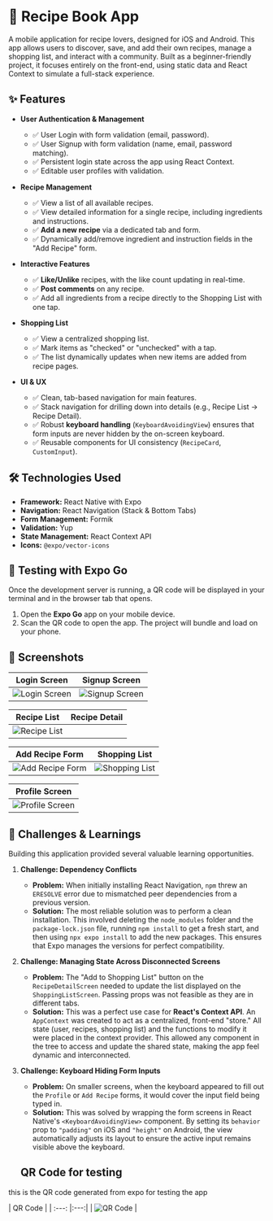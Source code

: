 # 📖 Recipe Book App

A mobile application for recipe lovers, designed for iOS and Android. This app allows users to discover, save, and add their own recipes, manage a shopping list, and interact with a community. Built as a beginner-friendly project, it focuses entirely on the front-end, using static data and React Context to simulate a full-stack experience.

## ✨ Features

-   **User Authentication & Management**
    -   ✅ User Login with form validation (email, password).
    -   ✅ User Signup with form validation (name, email, password matching).
    -   ✅ Persistent login state across the app using React Context.
    -   ✅ Editable user profiles with validation.

-   **Recipe Management**
    -   ✅ View a list of all available recipes.
    -   ✅ View detailed information for a single recipe, including ingredients and instructions.
    -   ✅ **Add a new recipe** via a dedicated tab and form.
    -   ✅ Dynamically add/remove ingredient and instruction fields in the "Add Recipe" form.

-   **Interactive Features**
    -   ✅ **Like/Unlike** recipes, with the like count updating in real-time.
    -   ✅ **Post comments** on any recipe.
    -   ✅ Add all ingredients from a recipe directly to the Shopping List with one tap.

-   **Shopping List**
    -   ✅ View a centralized shopping list.
    -   ✅ Mark items as "checked" or "unchecked" with a tap.
    -   ✅ The list dynamically updates when new items are added from recipe pages.

-   **UI & UX**
    -   ✅ Clean, tab-based navigation for main features.
    -   ✅ Stack navigation for drilling down into details (e.g., Recipe List -> Recipe Detail).
    -   ✅ Robust **keyboard handling** (`KeyboardAvoidingView`) ensures that form inputs are never hidden by the on-screen keyboard.
    -   ✅ Reusable components for UI consistency (`RecipeCard`, `CustomInput`).

## 🛠️ Technologies Used

-   **Framework:** React Native with Expo
-   **Navigation:** React Navigation (Stack & Bottom Tabs)
-   **Form Management:** Formik
-   **Validation:** Yup
-   **State Management:** React Context API
-   **Icons:** `@expo/vector-icons`


## 📲 Testing with Expo Go

Once the development server is running, a QR code will be displayed in your terminal and in the browser tab that opens.

1.  Open the **Expo Go** app on your mobile device.
2.  Scan the QR code to open the app. The project will bundle and load on your phone.

> 

## 📸 Screenshots


| Login Screen | Signup Screen |
| :---: |:---:|
| ![Login Screen](docs/screenshots/LoginForm.jpg) | ![Signup Screen](docs/screenshots/SignUpForm.jpg) |

| Recipe List | Recipe Detail |
| :---: |:---:|
| ![Recipe List](docs/screenshots/RecipeScreen.jpg)  |

| Add Recipe Form | Shopping List |
| :---: |:---:|
| ![Add Recipe Form](docs/screenshots/AddRecipeScreen.jpg) | ![Shopping List](docs/screenshots/ShoppingListScreen.jpg) |

| Profile Screen |
| :---: |
| ![Profile Screen](docs/screenshots/ProfileScreen.jpg) |



## 🤔 Challenges & Learnings

Building this application provided several valuable learning opportunities.

1.  **Challenge: Dependency Conflicts**
    -   **Problem:** When initially installing React Navigation, `npm` threw an `ERESOLVE` error due to mismatched peer dependencies from a previous version.
    -   **Solution:** The most reliable solution was to perform a clean installation. This involved deleting the `node_modules` folder and the `package-lock.json` file, running `npm install` to get a fresh start, and then using `npx expo install` to add the new packages. This ensures that Expo manages the versions for perfect compatibility.

2.  **Challenge: Managing State Across Disconnected Screens**
    -   **Problem:** The "Add to Shopping List" button on the `RecipeDetailScreen` needed to update the list displayed on the `ShoppingListScreen`. Passing props was not feasible as they are in different tabs.
    -   **Solution:** This was a perfect use case for **React's Context API**. An `AppContext` was created to act as a centralized, front-end "store." All state (user, recipes, shopping list) and the functions to modify it were placed in the context provider. This allowed any component in the tree to access and update the shared state, making the app feel dynamic and interconnected.

3.  **Challenge: Keyboard Hiding Form Inputs**
    -   **Problem:** On smaller screens, when the keyboard appeared to fill out the `Profile` or `Add Recipe` forms, it would cover the input field being typed in.
    -   **Solution:** This was solved by wrapping the form screens in React Native's `<KeyboardAvoidingView>` component. By setting its `behavior` prop to `"padding"` on iOS and `"height"` on Android, the view automatically adjusts its layout to ensure the active input remains visible above the keyboard.

    ## QR Code for testing
this is the QR code generated from expo for testing the app

| QR Code |
| :---: |:---:|
| ![QR Code](docs/screenshots/QRCode.png) | 